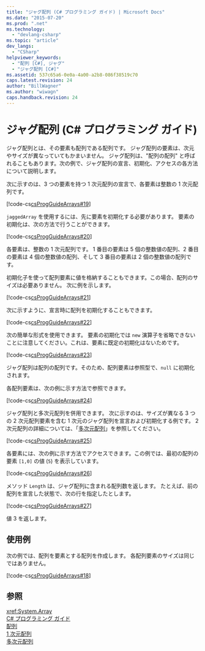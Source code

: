 ```yaml
---
title: "ジャグ配列 (C# プログラミング ガイド) | Microsoft Docs"
ms.date: "2015-07-20"
ms.prod: ".net"
ms.technology: 
  - "devlang-csharp"
ms.topic: "article"
dev_langs: 
  - "CSharp"
helpviewer_keywords: 
  - "配列 [C#], ジャグ"
  - "ジャグ配列 [C#]"
ms.assetid: 537c65a6-0e0a-4a00-a2b8-086f38519c70
caps.latest.revision: 24
author: "BillWagner"
ms.author: "wiwagn"
caps.handback.revision: 24
---
```

# ジャグ配列 (C# プログラミング ガイド)
ジャグ配列とは、その要素も配列である配列です。  ジャグ配列の要素は、次元やサイズが異なっていてもかまいません。  ジャグ配列は、"配列の配列" と呼ばれることもあります。次の例で、ジャグ配列の宣言、初期化、アクセスの各方法について説明します。  
  
 次に示すのは、3 つの要素を持つ 1 次元配列の宣言で、各要素は整数の 1 次元配列です。  
  
 [!code-cs[csProgGuideArrays#19](../../../csharp/programming-guide/arrays/codesnippet/csharp/jagged-arrays_1.cs)]  
  
 `jaggedArray` を使用するには、先に要素を初期化する必要があります。  要素の初期化は、次の方法で行うことができます。  
  
 [!code-cs[csProgGuideArrays#20](../../../csharp/programming-guide/arrays/codesnippet/csharp/jagged-arrays_2.cs)]  
  
 各要素は、整数の 1 次元配列です。  1 番目の要素は 5 個の整数値の配列、2 番目の要素は 4 個の整数値の配列、そして 3 番目の要素は 2 個の整数値の配列です。  
  
 初期化子を使って配列要素に値を格納することもできます。この場合、配列のサイズは必要ありません。  次に例を示します。  
  
 [!code-cs[csProgGuideArrays#21](../../../csharp/programming-guide/arrays/codesnippet/csharp/jagged-arrays_3.cs)]  
  
 次に示すように、宣言時に配列を初期化することもできます。  
  
 [!code-cs[csProgGuideArrays#22](../../../csharp/programming-guide/arrays/codesnippet/csharp/jagged-arrays_4.cs)]  
  
 次の簡単な形式を使用できます。  要素の初期化では `new` 演算子を省略できないことに注意してください。これは、要素に既定の初期化はないためです。  
  
 [!code-cs[csProgGuideArrays#23](../../../csharp/programming-guide/arrays/codesnippet/csharp/jagged-arrays_5.cs)]  
  
 ジャグ配列は配列の配列です。そのため、配列要素は参照型で、`null` に初期化されます。  
  
 各配列要素は、次の例に示す方法で参照できます。  
  
 [!code-cs[csProgGuideArrays#24](../../../csharp/programming-guide/arrays/codesnippet/csharp/jagged-arrays_6.cs)]  
  
 ジャグ配列と多次元配列を併用できます。  次に示すのは、サイズが異なる 3 つの 2 次元配列要素を含む 1 次元のジャグ配列を宣言および初期化する例です。  2 次元配列の詳細については、「[多次元配列](../../../csharp/programming-guide/arrays/multidimensional-arrays.md)」を参照してください。  
  
 [!code-cs[csProgGuideArrays#25](../../../csharp/programming-guide/arrays/codesnippet/csharp/jagged-arrays_7.cs)]  
  
 各要素には、次の例に示す方法でアクセスできます。この例では、最初の配列の要素 `[1,0]` の値 \(`5`\) を表示しています。  
  
 [!code-cs[csProgGuideArrays#26](../../../csharp/programming-guide/arrays/codesnippet/csharp/jagged-arrays_8.cs)]  
  
 メソッド `Length` は、ジャグ配列に含まれる配列数を返します。  たとえば、前の配列を宣言した状態で、次の行を指定したとします。  
  
 [!code-cs[csProgGuideArrays#27](../../../csharp/programming-guide/arrays/codesnippet/csharp/jagged-arrays_9.cs)]  
  
 値 3 を返します。  
  
## 使用例  
 次の例では、配列を要素とする配列を作成します。  各配列要素のサイズは同じではありません。  
  
 [!code-cs[csProgGuideArrays#18](../../../csharp/programming-guide/arrays/codesnippet/csharp/jagged-arrays_10.cs)]  
  
## 参照  
 <xref:System.Array>   
 [C\# プログラミング ガイド](../../../csharp/programming-guide/index.md)   
 [配列](../../../csharp/programming-guide/arrays/index.md)   
 [1 次元配列](../../../csharp/programming-guide/arrays/single-dimensional-arrays.md)   
 [多次元配列](../../../csharp/programming-guide/arrays/multidimensional-arrays.md)